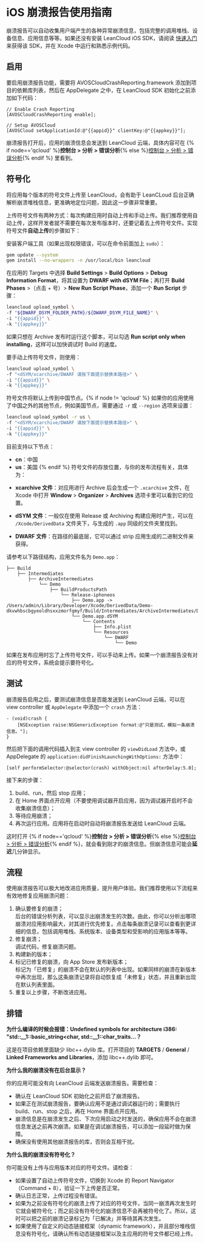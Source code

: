 # iOS 崩溃报告使用指南

崩溃报告可以自动收集用户端产生的各种异常崩溃信息，包括完整的调用堆栈、设备信息、应用信息等等。如果还没有安装 LeanCloud iOS SDK，请阅读 [快速入门](./start.html) 来获得该 SDK，并在 Xcode 中运行和熟悉示例代码。

## 启用

要启用崩溃报告功能，需要将 AVOSCloudCrashReporting.framework 添加到项目的依赖库列表，然后在 AppDelegate 之中，在 LeanCloud SDK 初始化之前添加如下代码：

```objc
// Enable Crash Reporting
[AVOSCloudCrashReporting enable];

// Setup AVOSCloud
[AVOSCloud setApplicationId:@"{{appid}}" clientKey:@"{{appkey}}"];
```

崩溃报告打开后，应用的崩溃信息会发送到 LeanCloud 云端，具体内容可在 {% if node=='qcloud' %}**控制台 > 分析 > 错误分析**{% else %}[控制台 > 分析 > 错误分析](/stat.html?appid={{appid}}#/stat/crashreport){% endif %} 里看到。

## 符号化

将应用每个版本的符号文件上传至 LeanCloud，会有助于 LeanCLoud 后台正确解析崩溃堆栈信息，更准确地定位问题，因此这一步骤非常重要。

上传符号文件有两种方式：每次构建应用时自动上传和手动上传。我们推荐使用自动上传，这样开发者就不需要在每次发布版本时，还要记着去上传符号文件。实现符号文件**自动上传**的步骤如下：

安装客户端工具（如果出现权限错误，可以在命令前面加上 `sudo`）：

```sh
gem update --system
gem install --no-wrappers -n /usr/local/bin leancloud
```

在应用的 Targets 中选择 **Build Settings** > **Build Options** > **Debug Information Format**，将其设置为 **DWARF with dSYM File**；再打开 **Build Phases** ><span class="text-muted">（点击 + 号）</span>> **New Run Script Phase**，添加一个 **Run Script** 步骤：

```sh
leancloud upload_symbol \
-f "${DWARF_DSYM_FOLDER_PATH}/${DWARF_DSYM_FILE_NAME}" \
-i "{{appid}}" \
-k "{{appkey}}"
```

如果只想在 Archive 发布时运行这个脚本，可以勾选 **Run script only when installing**，这样可以加快调试时 Build 的速度。

要手动上传符号文件，则使用：

```sh
leancloud upload_symbol \
-f "<dSYM/xcarchive/DWARF 请按下面提示替换本路径>" \
-i "{{appid}}" \
-k "{{appkey}}"
```

符号文件将默认上传到中国节点。{% if node != 'qcloud' %}
如果你的应用使用了中国之外的其他节点，例如美国节点，需要通过 `-r` 或 `--region` 选项来设置：

```sh
leancloud upload_symbol -r us \
-f "<dSYM/xcarchive/DWARF 请按下面提示替换本路径>" \
-i "{{appid}}" \
-k "{{appkey}}"
```

目前支持以下节点：

- **cn**：中国
- **us**：美国
{% endif %}
符号文件的存放位置，与你的发布流程有关，具体为：

* **xcarchive 文件**：对应用进行 Archive 后会生成一个 `.xcarchive` 文件，在 Xcode 中打开 **Window** > **Organizer** > **Archives** 选项卡里可以看到它的位置。

* **dSYM 文件**：一般仅在使用 Release 或 Archiving 构建应用时产生，可以在 `/Xcode/DerivedData` 文件夹下，与生成的 `.app` 同级的文件夹里找到。

* **DWARF 文件**：在路径的最底层，它可以通过 strip 应用生成的二进制文件来获得。

请参考以下路径结构，应用文件名为 `Demo.app`：

```
├── Build
    ├── Intermediates
        ├── ArchiveIntermediates
            └── Demo
                ├── BuildProductsPath
                    └── Release-iphoneos
                        ├── Demo.app -> /Users/admin/Library/Developer/Xcode/DerivedData/Demo-dkvwhbscbgyeoldhsxxzmorfqmyf/Build/Intermediates/ArchiveIntermediates/Demo/InstallationBuildProductsLocation/Applications/Demo.app
                        └── Demo.app.dSYM
                            └── Contents
                                ├── Info.plist
                                └── Resources
                                    └── DWARF
                                        └── Demo
```

如果在发布应用时忘了上传符号文件，可以手动来上传。如果一个崩溃报告没有对应的符号文件，系统会提示要符号化。

## 测试

崩溃报告启用之后，要测试崩溃信息是否能发送到 LeanCloud 云端，可以在 view controller 或 `AppDelegate` 中添加一个 `crash` 方法：

```objc
- (void)crash {
    [NSException raise:NSGenericException format:@"只是测试，模拟一条崩溃信息。"];
}
```

然后把下面的调用代码插入到主 view controller 的 `viewDidLoad` 方法中，或 AppDelegate 的 `application:didFinishLaunchingWithOptions:` 方法中：

```objc
[self performSelector:@selector(crash) withObject:nil afterDelay:5.0];
```
接下来的步骤：

1. build、run，然后 stop 应用；
2. 在 Home 界面点开应用（不要使用调试器开启应用，因为调试器开启时不会收集崩溃信息）；
3. 等待应用崩溃；
4. 再次运行应用。应用将在启动时自动将崩溃报告发送给 LeanCloud 云端。


这时打开 {% if node=='qcloud' %}**控制台 > 分析 > 错误分析**{% else %}[控制台 > 分析 > 错误分析](/stat.html?appid={{appid}}#/stat/crashreport){% endif %}，就会看到刚才的崩溃信息。但崩溃信息可能会**延迟**几分钟显示。

## 流程

使用崩溃报告可以极大地改进应用质量，提升用户体验。我们推荐使用以下流程来有效地修复应用崩溃问题：

1. 确认要修复的崩溃；<br/>
  后台的错误分析列表，可以显示出崩溃发生的次数。由此，你可以分析出哪项崩溃对应用影响最大，对其进行优先修复。点击每条崩溃记录可以查看到更详细的信息，包括调用堆栈、系统版本、设备类型和受影响的应用版本等等。
2. 修复崩溃；<br/>
  调试代码，修复崩溃问题。
3. 构建新的版本；
4. 标记已修复的崩溃，向 App Store 发布新版本；<br/>
  标记为「已修复」的崩溃不会在默认的列表中出现。如果同样的崩溃在新版本中再次出现，那么这条崩溃记录将自动恢复成「未修复」状态，并且重新出现在默认列表里面。
5. 重复以上步骤，不断改进应用。

## 排错

**为什么编译的时候会报错：Undefined symbols for architecture i386: "std::__1::basic_string<char, std::__1::char_traits<char>...？**

这是在项目依赖里面缺少 libc++.dylib 库。打开项目的 **TARGETS** / **General** / **Linked Frameworks and Libraries**，添加 libc++.dylib 即可。

**为什么我的崩溃没有在后台显示？**

你的应用可能没有向 LeanCloud 云端发送崩溃报告。需要检查：
  
- 确认在 LeanCloud SDK 初始化之前开启了崩溃报告。
- 如果正在测试崩溃报告，要确认应用不是通过调试器运行的；需要执行 build、run、stop 之后，再在 Home 界面点开应用。
- 崩溃信息是在崩溃发生之后、下次应用启动之时发送的，确保应用不会在崩溃信息发送之前再次崩溃。如果是在调试崩溃报告，可以添加一段延时做为保障。
- 确保没有使用其他崩溃报告的库，否则会互相干扰。

**为什么我的崩溃没有符号化？**

你可能没有上传与应用版本对应的符号文件。请检查：
  
- 如果设置了自动上传符号文件，切换到 Xcode 的 Report Navigator（Command + 8），验证一下上传是否正常。
- 确认日志正常，上传过程没有错误。
- 如果为之前没有符号化的崩溃上传了对应的符号文件，当同一崩溃再次发生时它就会被符号化；而之前没有符号化的崩溃信息不会再被符号化了。所以，这时可以把之前的崩溃记录标记为「已解决」并等待其再次发生。
- 如果使用了自定义的动态链接框架（dynamic framework），并且部分堆栈信息没有符号化，请确认所有动态链接框架以及主应用的符号文件都已经上传。

